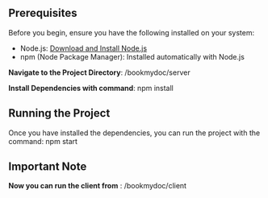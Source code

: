 ## Prerequisites

Before you begin, ensure you have the following installed on your system:

- Node.js: [Download and Install Node.js](https://nodejs.org/en/download/)
- npm (Node Package Manager): Installed automatically with Node.js

**Navigate to the Project Directory**: /bookmydoc/server

**Install Dependencies with command**: npm install

## Running the Project
Once you have installed the dependencies, you can run the project with the command: npm start

## Important Note
**Now you can run the client from** : /bookmydoc/client




